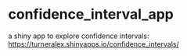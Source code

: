 # confidence_interval_app

a shiny app to explore confidence intervals: https://turneralex.shinyapps.io/confidence_intervals/
